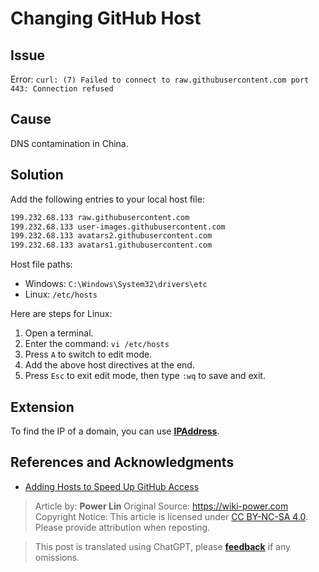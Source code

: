 # Changing GitHub Host

## Issue

Error: `curl: (7) Failed to connect to raw.githubusercontent.com port 443: Connection refused`

## Cause

DNS contamination in China.

## Solution

Add the following entries to your local host file:

```markdown
199.232.68.133 raw.githubusercontent.com
199.232.68.133 user-images.githubusercontent.com
199.232.68.133 avatars2.githubusercontent.com
199.232.68.133 avatars1.githubusercontent.com
```

Host file paths:

- Windows: `C:\Windows\System32\drivers\etc`
- Linux: `/etc/hosts`

Here are steps for Linux:

1. Open a terminal.
2. Enter the command: `vi /etc/hosts`
3. Press `A` to switch to edit mode.
4. Add the above host directives at the end.
5. Press `Esc` to exit edit mode, then type `:wq` to save and exit.

## Extension

To find the IP of a domain, you can use [**IPAddress**](https://www.ipaddress.com/).

## References and Acknowledgments

- [Adding Hosts to Speed Up GitHub Access](https://yangshun.win/blogs/2b7abf4f/#%E4%BF%AE%E6%94%B9-host)

> Article by: **Power Lin**
> Original Source: <https://wiki-power.com>
> Copyright Notice: This article is licensed under [CC BY-NC-SA 4.0](https://creativecommons.org/licenses/by/4.0/deed.zh). Please provide attribution when reposting.

> This post is translated using ChatGPT, please [**feedback**](https://github.com/linyuxuanlin/Wiki_MkDocs/issues/new) if any omissions.